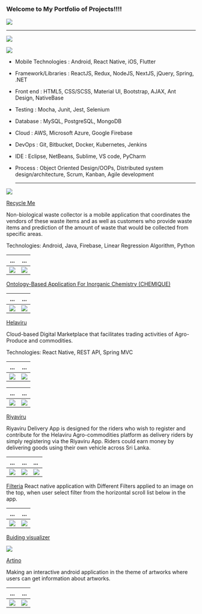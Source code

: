 

 
  ### Welcome to My Portfolio of Projects!!!!
![](images/rocket.gif) 

---

![](images/re5.gif) 


![](images/result.gif) 

- Mobile Technologies : Android, React Native, iOS, Flutter
- Framework/Libraries : ReactJS, Redux, NodeJS, NextJS, jQuery, Spring, .NET
- Front end : HTML5, CSS/SCSS, Material UI, Bootstrap, AJAX, Ant Design, NativeBase
- Testing : Mocha, Junit, Jest, Selenium
- Database : MySQL, PostgreSQL, MongoDB
- Cloud : AWS, Microsoft Azure, Google Firebase
- DevOps : Git, Bitbucket, Docker, Kubernetes, Jenkins
- IDE : Eclipse, NetBeans, Sublime, VS code, PyCharm
- Process : Object Oriented Design/OOPs, Distributed system design/architecture, Scrum, Kanban,
  Agile development
  
  ------
  
![](images/cu.gif) 
  
  
 [Recycle Me](https://github.com/yazyazz/RecycleMe/)
 
 Non-biological waste collector is a mobile application that coordinates the vendors of these waste items
 and as well as customers who provide waste items and prediction of the amount of waste that would be collected from specific areas. 
 
 Technologies: Android, Java, Firebase, Linear Regression Algorithm, Python

 ...                         |  ...
:-------------------------:|:-------------------------:
![](images/re1.png)|![](images/re2.png)

[Ontology-Based Application For Inorganic Chemistry (CHEMIQUE)](https://github.com/yazyazz/ChemiqueCOM3D/)
  
...                         |  ...
:-------------------------:|:-------------------------:
![](images/ch1.png)       |       ![](images/ch4.png)


[Helaviru](https://play.google.com/store/apps/details?id=com.helavirufarmermobi&hl=en_CA&gl=US/)

Cloud-based Digital Marketplace that facilitates trading activities of Agro-Produce and commodities.

Technologies: React Native, REST API, Spring MVC


...                         |  ...
:-------------------------:|:-------------------------:
![](images/he.png)  |  ![](images/he1.png)

...                         |  ...
:-------------------------:|:-------------------------:
![](images/he2.png)  |  ![](images/he3.png)


[Riyaviru](https://play.google.com/store/apps/details?id=com.riyaviru&hl=en_CA&gl=US/)

Riyaviru Delivery App is designed for the riders who wish to register and contribute for the Helaviru Agro-commodities platform as delivery riders by simply registering via the Riyaviru App. Riders could earn money by delivering goods using their own vehicle across Sri Lanka.

...                         |  ...                       |        ...
:-------------------------:|:-------------------------:|:------------------------
![](images/riyav1.png)|![](images/riyav2.png)|  ![](images/riyav3.png)


[Filteria](https://github.com/yazyazz/Cat-Filteria/)
React native application with Different Filters applied to an image on the top, when user select filter from the horizontal scroll list below in the app.
  
...                         |  ...
:-------------------------:|:-------------------------:
![](images/filter1Potrait.png)  |  ![](images/filter2Potrait.png)


[Buiding visualizer](https://github.com/yazyazz/hispro/)

![](images/histo.png)

[Artino](https://github.com/yazyazz/Artwork_App/)

Making an interactive android application in the theme of artworks where users can get information about artworks.

...                         |  ...                       
:-------------------------:|:-------------------------:|
![](images/ar1.png)|![](images/ar2.png)| 









